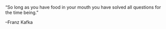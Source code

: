 “So long as you have food in your mouth you have solved all questions for the time being.”

–Franz Kafka
